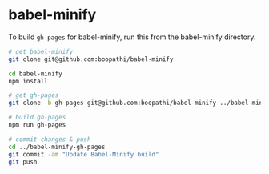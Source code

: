 # babel-minify

To build `gh-pages` for babel-minify, run this from the babel-minify directory.

```sh
# get babel-minify
git clone git@github.com:boopathi/babel-minify

cd babel-minify
npm install

# get gh-pages
git clone -b gh-pages git@github.com:boopathi/babel-minify ../babel-minify-gh-pages

# build gh-pages
npm run gh-pages

# commit changes & push
cd ../babel-minify-gh-pages
git commit -am "Update Babel-Minify build"
git push
```
